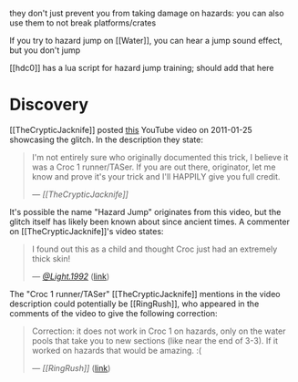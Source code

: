they don't just prevent you from taking damage on hazards: you can also use them to not break platforms/crates

If you try to hazard jump on [[Water]], you can hear a jump sound effect, but you don't jump

[[hdc0]] has a lua script for hazard jump training; should add that here
# Discovery
[[TheCrypticJacknife]] posted [this](https://youtu.be/Ruy_m80tN9c) YouTube video on 2011-01-25 showcasing the glitch. In the description they state:

> I'm not entirely sure who originally documented this trick, I believe it was a Croc 1 runner/TASer. If you are out there, originator, let me know and prove it's your trick and I'll HAPPILY give you full credit.
> 
> &mdash; <cite>[[TheCrypticJacknife]]</cite>

It's possible the name "Hazard Jump" originates from this video, but the glitch itself has likely been known about since ancient times. A commenter on [[TheCrypticJacknife]]'s video states:

> I found out this as a child and thought Croc just had an extremely thick skin!
> 
> &mdash; <cite>[@Light.1992](https://www.youtube.com/@Light.1992)</cite> ([link](https://www.youtube.com/watch?v=Ruy_m80tN9c&lc=UghQWwJKVn8QCngCoAEC))

The "Croc 1 runner/TASer" [[TheCrypticJacknife]] mentions in the video description could potentially be [[RingRush]], who appeared in the comments of the video to give the following correction:

> Correction: it does not work in Croc 1 on hazards, only on the water pools that take you to new sections (like near the end of 3-3). If it worked on hazards that would be amazing. :(
> 
> &mdash; <cite>[[RingRush]]</cite> ([link](https://www.youtube.com/watch?v=Ruy_m80tN9c&lc=UgzozgP_jwClQjz0JvJ4AaABAg))